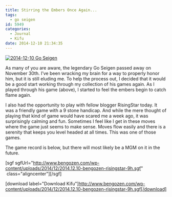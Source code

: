 ```yaml
---
title: Stirring the Embers Once Again...
tags:
  - go seigen
id: 5949
categories:
  - Journal
  - Kifu
date: 2014-12-10 21:34:35
---
```


[![2014-12-10 Go Seigen](http://www.bengozen.com/wp-content/uploads/2014/12/2014-12-10-Go-Seigen-300x225.jpg)](http://www.bengozen.com/wp-content/uploads/2014/12/2014-12-10-Go-Seigen.jpg)

As many of you are aware, the legendary Go Seigen passed away on November 30th. I’ve been wracking my brain for a way to properly honor him, but it is still eluding me. To help the process out, I decided that it would be a good start working through my collection of his games again. As I played through his game (above), I started to feel the embers begin to catch flame again.

I also had the opportunity to play with fellow blogger RisingStar today. It was a friendly game with a 9 stone handicap. And while the mere thought of playing that kind of game would have scared me a week ago, it was surprisingly calming and fun. Sometimes I feel like I get in these moves where the game just seems to make sense. Moves flow easily and there is a serenity that keeps you level headed at all times. This was one of those games.

The game record is below, but there will most likely be a MGM on it in the future.

[sgf sgfUrl="http://www.bengozen.com/wp-content/uploads/2014/12/2014.12.10-bengozen-risingstar-9h.sgf"  class="aligncenter"][/sgf]

[download label="Download Kifu"]http://www.bengozen.com/wp-content/uploads/2014/12/2014.12.10-bengozen-risingstar-9h.sgf[/download]